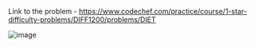 Link to the problem - https://www.codechef.com/practice/course/1-star-difficulty-problems/DIFF1200/problems/DIET


![image](https://github.com/Haleshot/Competitive-Programming/assets/57552973/863a482c-ca3e-47ea-b2b7-08354cf0cf6b)
